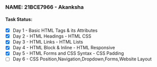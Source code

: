 ### NAME: 21BCE7966 - Akanksha

#### Task Status:

- [x] Day 1 - Basic HTML Tags & its Attributes
- [x] Day 2 - HTML Headings - HTML CSS
- [x] Day 3 - HTML Links - HTML Lists
- [x] Day 4 - HTML Block & Inline - HTML Responsive 
- [x] Day 5 - HTML Forms and CSS Syntax - CSS Padding
- [ ] Day 6 - CSS Position,Navigation,Dropdown,Forms,Website Layout
